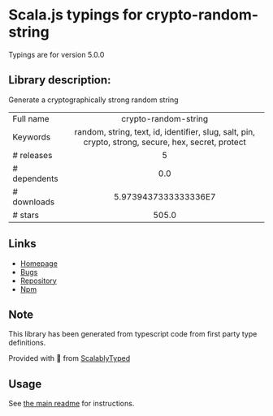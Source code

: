 
# Scala.js typings for crypto-random-string

Typings are for version 5.0.0

## Library description:
Generate a cryptographically strong random string

|                    |                 |
| ------------------ | :-------------: |
| Full name          | crypto-random-string |
| Keywords           | random, string, text, id, identifier, slug, salt, pin, crypto, strong, secure, hex, secret, protect |
| # releases         | 5 |
| # dependents       | 0.0 |
| # downloads        | 5.9739437333333336E7 |
| # stars            | 505.0 |

## Links
- [Homepage](https://github.com/sindresorhus/crypto-random-string#readme)
- [Bugs](https://github.com/sindresorhus/crypto-random-string/issues)
- [Repository](https://github.com/sindresorhus/crypto-random-string)
- [Npm](https://www.npmjs.com/package/crypto-random-string)
    


## Note
This library has been generated from typescript code from first party type definitions.

Provided with :purple_heart: from [ScalablyTyped](https://github.com/oyvindberg/ScalablyTyped)

## Usage
See [the main readme](../../readme.md) for instructions.


